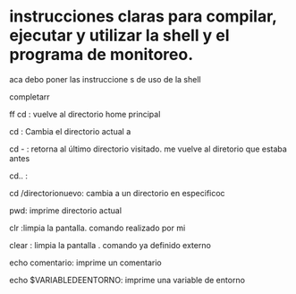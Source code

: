 # instrucciones claras para compilar, ejecutar y utilizar la shell y el programa de monitoreo.
aca debo poner las instruccione s de uso de la shell


completarr


ff
cd : vuelve al directorio home principal

cd <directorio>: Cambia el directorio actual a <directorio>

cd - : retorna al último directorio visitado. me vuelve al diretorio que estaba antes

cd..  :

cd /directorionuevo: cambia a un directorio en especificoc

pwd: imprime directorio actual

clr :limpia la pantalla. comando realizado por mi

clear : limpia la pantalla . comando ya definido externo

echo comentario: imprime un comentario

echo $VARIABLEDEENTORNO: imprime una variable de entorno
